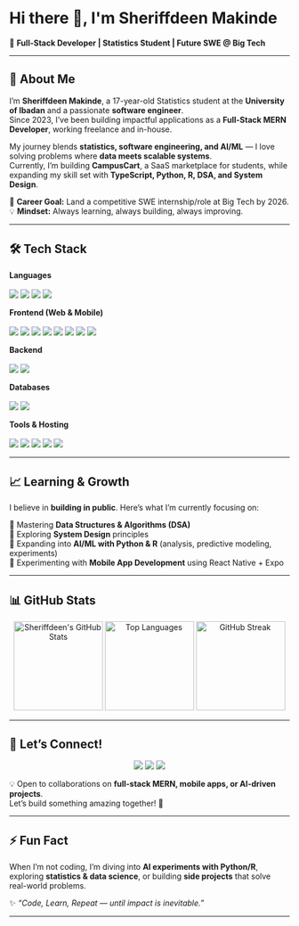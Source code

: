 # Hi there 👋, I'm Sheriffdeen Makinde  

🚀 **Full-Stack Developer | Statistics Student | Future SWE @ Big Tech**

---

## 🌟 About Me  
I’m **Sheriffdeen Makinde**, a 17-year-old Statistics student at the **University of Ibadan** and a passionate **software engineer**.  
Since 2023, I’ve been building impactful applications as a **Full-Stack MERN Developer**, working freelance and in-house.  

My journey blends **statistics, software engineering, and AI/ML** — I love solving problems where **data meets scalable systems**.  
Currently, I’m building **CampusCart**, a SaaS marketplace for students, while expanding my skill set with **TypeScript, Python, R, DSA, and System Design**.  

🎯 **Career Goal:** Land a competitive SWE internship/role at Big Tech by 2026.  
💡 **Mindset:** Always learning, always building, always improving.  

---

## 🛠️ Tech Stack  

<p align="center">

**Languages**  
<br>
<img src="https://img.shields.io/badge/JavaScript-F7DF1E?logo=javascript&logoColor=black" />
<img src="https://img.shields.io/badge/TypeScript-3178C6?logo=typescript&logoColor=white" />
<img src="https://img.shields.io/badge/Python-3776AB?logo=python&logoColor=white" />
<img src="https://img.shields.io/badge/R-276DC3?logo=r&logoColor=white" />

**Frontend (Web & Mobile)**  
<br>
<img src="https://img.shields.io/badge/React-20232A?logo=react&logoColor=61DAFB" />
<img src="https://img.shields.io/badge/Next.js-000000?logo=nextdotjs&logoColor=white" />
<img src="https://img.shields.io/badge/Tailwind_CSS-38B2AC?logo=tailwind-css&logoColor=white" />
<img src="https://img.shields.io/badge/Material_UI-007FFF?logo=mui&logoColor=white" />
<img src="https://img.shields.io/badge/ShadCN-000000?logo=vercel&logoColor=white" />
<img src="https://img.shields.io/badge/Chakra_UI-319795?logo=chakraui&logoColor=white" />
<img src="https://img.shields.io/badge/React_Native-20232A?logo=react&logoColor=61DAFB" />
<img src="https://img.shields.io/badge/Expo-000020?logo=expo&logoColor=white" />

**Backend**  
<br>
<img src="https://img.shields.io/badge/Node.js-43853D?logo=node-dot-js&logoColor=white" />
<img src="https://img.shields.io/badge/Express.js-000000?logo=express&logoColor=white" />

**Databases**  
<br>
<img src="https://img.shields.io/badge/MongoDB-47A248?logo=mongodb&logoColor=white" />
<img src="https://img.shields.io/badge/Firebase-FFCA28?logo=firebase&logoColor=black" />

**Tools & Hosting**  
<br>
<img src="https://img.shields.io/badge/Git-F05032?logo=git&logoColor=white" />
<img src="https://img.shields.io/badge/GitHub-181717?logo=github&logoColor=white" />
<img src="https://img.shields.io/badge/Netlify-00C7B7?logo=netlify&logoColor=white" />
<img src="https://img.shields.io/badge/Vercel-000000?logo=vercel&logoColor=white" />
<img src="https://img.shields.io/badge/Cursor-1F1F1F?logo=visualstudiocode&logoColor=white" />

</p>

---

## 📈 Learning & Growth  
I believe in **building in public**. Here’s what I’m currently focusing on:  

🔹 Mastering **Data Structures & Algorithms (DSA)**  
🔹 Exploring **System Design** principles  
🔹 Expanding into **AI/ML with Python & R** (analysis, predictive modeling, experiments)  
🔹 Experimenting with **Mobile App Development** using React Native + Expo  

---

## 📊 GitHub Stats  

<p align="center">
  <img src="https://github-readme-stats.vercel.app/api?username=mashobtechie&show_icons=true&theme=radical" alt="Sheriffdeen's GitHub Stats" height="160"/>
  <img src="https://github-readme-stats.vercel.app/api/top-langs/?username=mashobtechie&layout=compact&theme=radical" alt="Top Languages" height="160"/>
  <img src="https://streak-stats.demolab.com?user=mashobtechie&theme=radical" alt="GitHub Streak" height="160"/>
</p>



 </p>


---

## 🤝 Let’s Connect!  

<p align="center">
  <a href="mailto:sheriffdeenmakinde@gmail.com"><img src="https://img.shields.io/badge/Email-D14836?logo=gmail&logoColor=white" /></a>
  <a href="https://www.linkedin.com/in/sheriffdeen-makinde-9688b1343"><img src="https://img.shields.io/badge/LinkedIn-0A66C2?logo=linkedin&logoColor=white" /></a>
  <a href="https://x.com/mashob_techie"><img src="https://img.shields.io/badge/Twitter-1DA1F2?logo=twitter&logoColor=white" /></a>
</p>

💡 Open to collaborations on **full-stack MERN, mobile apps, or AI-driven projects**.  
Let’s build something amazing together! 🚀  

---

## ⚡ Fun Fact  
When I’m not coding, I’m diving into **AI experiments with Python/R**, exploring **statistics & data science**, or building **side projects** that solve real-world problems.  

✨ *“Code, Learn, Repeat — until impact is inevitable.”*  

---

 
